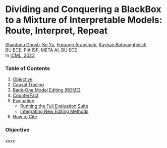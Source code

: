 # Dividing and Conquering a BlackBox to a Mixture of Interpretable Models: Route, Interpret, Repeat #

[Shantanu Ghosh](https://shantanu48114860.github.io/),
[Ke Yu](https://gatechke.github.io/),
[Forough Arabshahi](https://forougha.github.io/), 
[Kayhan Batmanghelich](https://www.batman-lab.com/)
<br/>
BU ECE, Pitt ISP, META AI, BU ECE <br/>
In [ICML, 2023](https://icml.cc/Conferences/2023/Dates) <br/>

### Table of Contents
1. [Objective](#objective)
2. [Causal Tracing](#causal-tracing)
3. [Rank-One Model Editing (ROME)](#rank-one-model-editing-rome-1)
4. [CounterFact](#counterfact)
5. [Evaluation](#evaluation)
    * [Running the Full Evaluation Suite](#running-the-full-evaluation-suite)
    * [Integrating New Editing Methods](#integrating-new-editing-methods)
6. [How to Cite](#how-to-cite)

### Objective
xxxx
